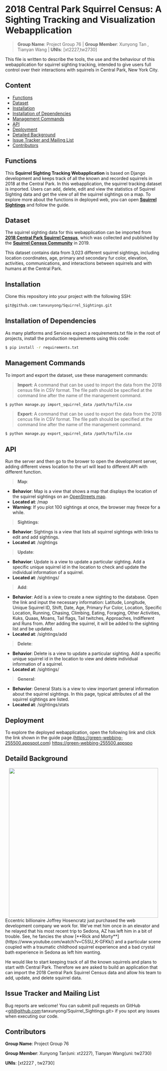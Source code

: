 # 2018 Central Park Squirrel Census: A Sighting Tracking and Visualization Webapplication

> **Group Name**: Project Group 76   |   **Group Member**: Xunyong Tan ,  Tianyan Wang | **UNIs**: [xt2227,tw2730] 

This file is written to describe the tools, the use and the behaviour of this webapplication for squirrel sighting tracking, intended to give users full control over their interactions with squirrels in Central Park, New York City. 

## Content
- [Functions](#heading)
- [Dataset](#heading-2)
- [Installation](#heading-3)
- [Installation of Dependencies](#heading-4)
- [Management Commands](#heading-5)
- [API](#heading-6)
- [Deployment](#heading-7)
- [Detailed Background](#heading-8)
- [Issue Tracker and Mailing List](#heading-9)
- [Contributors](#heading-10)


<a name="heading"></a>
## Functions

This **Squirrel Sighting Tracking Webapplication** is based on Django development and keeps track of all the known and recorded squirrels in 2018 at the Central Park. In this webapplication, the squirrel tracking dataset is imported. Users can add, delete, edit and view the statistics of Squirrel Sighting data and get the view of all the squirrel sightings on a map. To explore more about the functions in deployed web, you can open [**Squirrel Sightings**](https://green-webbing-255500.appspot.com) and follow the guide.

<a name="heading-2"></a>
## Dataset

The squirrel sighting data for this webapplication can be imported from [**2018 Central Park Squirrel Census**](https://data.cityofnewyork.us/Environment/2018-Central-Park-Squirrel-Census-Squirrel-Data/vfnx-vebw/data), which was collected and published by the [**Squirrel Census Community**](https://www.thesquirrelcensus.com/) in 2019. 

This dataset contains data from 3,023 different squirrel sightings, including location coordinates, age, primary and secondary fur color, elevation, activities, communications, and interactions between squirrels and with humans at the Central Park.

<a name="heading-3"></a>
## Installation
Clone this repository into your project with the following SSH:
```bash
git@github.com:tanxunyong/Squirrel_Sightings.git
```

<a name="heading-4"></a>
## Installation of Dependencies

As many platforms and Services expect a requirements.txt file in the root of projects, install the production requirements using this code:
``` bash
$ pip install -r requirements.txt
```
<a name="heading-5"></a>
## Management Commands

To import and export the dataset, use these management commands:

> **Import**: A command that can be used to import the data from the 2018 census file in CSV format. The file path should be specified at the command line after the name of the management command.

```bash
$ python manage.py import_squirrel_data /path/to/file.csv
```

> **Export**: A command that can be used to export the data from the 2018 cencus file in CSV format. The file path should be specified at the command line after the name of the management command. 

```bash
$ python manage.py export_squirrel_data /path/to/file.csv
```
<a name="heading-6"></a>
## API
Run the server and then go to the brower to open the development server, adding different views location to the url will lead to different API with different function.

> **Map**:  
* **Behavior**: Map is a view that shows a map that displays the location of the squirrel sightings on an [OpenStreets map](https://www.openstreetmap.org/about/).
* **Located at**: /map
* **Warning**: If you plot 100 sightings at once, the browser may freeze for a while.
 
> **Sightings**: 
* **Behavior**: Sightings is a view that lists all squirrel sightings with links to edit and add sightings.
* **Located at**: /sightings
 
> **Update**: 
* **Behavior**: Update is a view to update a particular sighting. Add a specific unique squirrel id in the location to check and update the individual information of a squirrel.
* **Located at**: /sightings/<unique-squirrel-id>
 
> **Add**: 
* **Behavior**: Add is a view to create a new sighting to the database. Open the link and input the necessary information: Latitude, Longitude, Unique Squirrel ID, Shift, Date, Age, Primary Fur Color, Location, Specific Location, Running, Chasing, Climbing, Eating, Foraging, Other Activities, Kuks, Quaas, Moans, Tail flags, Tail twitches, Approaches, Indifferent and Runs from. After adding the squirrel, it will be added to the sighting list and be updated.
* **Located at**: /sightings/add
 
> **Delete**: 
* **Behavior**: Delete is a view to update a particular sighting. Add a specific unique squirrel id in the location to view and delete individual information of a squirrel.
* **Located at**: /sightings/<unique-squirrel-id>
 
> **General**: 
* **Behavior**: General Stats is a view to view important general information about the squirrel sightings. In this page, typical attributes of all the squirrel sightings are listed.
* **Located at**: /sightings/stats

<a name="heading-7"></a>
## Deployment
To explore the deployed webapplication, open the following link and click the link shown in the guide page.(https://green-webbing-255500.appspot.com)
https://green-webbing-255500.appspo

<a name="heading-8"></a>
## Detaild Background
<div align="center">
  <img src="https://media.npr.org/assets/img/2017/04/25/istock-115796521-fcf434f36d3d0865301cdcb9c996cfd80578ca99-s1600-c85.jpg",height="500" width="480" >
</div>
Eccentric billionaire Joffrey Hosencratz just purchased the web development company we work for. We’ve met him once in an elevator and he relayed that his most recent trip to Sedona, AZ has left him in a bit of trouble. See, he fancies the show [**Rick and Morty**](https://www.youtube.com/watch?v=C5SU_K-GFKk/) and a particular scene coupled with a traumatic childhood squirrel experience and a bad crystal bath experience in Sedona as left him wanting. 

He would like to start keeping track of all the known squirrels and plans to start with Central Park. Therefore we are asked to build an application that can import the 2018 Central Park Squirrel Census data and allow his team to add, update, and delete squirrel data. 

<a name="heading-9"></a>
## Issue Tracker and Mailing List
Bug reports are welcome!  You can submit pull requests on GitHub <git@github.com:tanxunyong/Squirrel_Sightings.git> if you spot any issues when executing our code.

<a name="heading-10"></a>
## Contributors

**Group Name**: Project Group 76      

**Group Member**: Xunyong Tan(uni: xt2227),  Tianyan Wang(uni: tw2730) 

**UNIs**: [xt2227 , tw2730]

